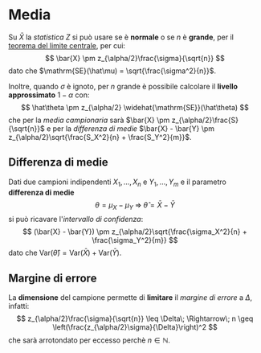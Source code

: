 # Media

Su $\bar{X}$ la _statistica Z_ si può usare se è **normale** o se $n$ è **grande**, per il [teorema del limite centrale](../../../ct0111/04/README.md#lln-e-clt), per cui:
$$
\bar{X} \pm z_{\alpha/2}\frac{\sigma}{\sqrt{n}}
$$
dato che $\mathrm{SE}(\hat\mu) = \sqrt{\frac{\sigma^2}{n}}$.

Inoltre, quando $\sigma$ è ignoto, per $n$ grande è possibile calcolare il **livello approssimato** $1 - \alpha$ con:
$$
\hat\theta \pm z_{\alpha/2} \widehat{\mathrm{SE}}(\hat\theta)
$$
che per la _media campionaria_ sarà $\bar{X} \pm z_{\alpha/2}\frac{S}{\sqrt{n}}$ e per la _differenza di medie_ $\bar{X} - \bar{Y} \pm z_{\alpha/2}\sqrt{\frac{S_X^2}{n} + \frac{S_Y^2}{m}}$.

## Differenza di medie

Dati due campioni indipendenti $X_1, ..., X_n$ e $Y_1, ..., Y_m$ e il parametro **differenza di medie**
$$
\theta = \mu_X - \mu_Y\; \Rightarrow\; \hat\theta = \bar{X} - \bar{Y}
$$
si può ricavare l'_intervallo di confidenza_:
$$
(\bar{X} - \bar{Y}) \pm z_{\alpha/2}\sqrt{\frac{\sigma_X^2}{n} + \frac{\sigma_Y^2}{m}}
$$
dato che $\mathrm{Var}(\hat\theta) = \mathrm{Var}(\bar{X}) + \mathrm{Var}(\bar{Y})$.

## Margine di errore

La **dimensione** del campione permette di **limitare** il _margine di errore_ a $\Delta$, infatti:
$$
z_{\alpha/2}\frac{\sigma}{\sqrt{n}} \leq \Delta\; \Rightarrow\; n \geq \left(\frac{z_{\alpha/2}\sigma}{\Delta}\right)^2
$$
che sarà arrotondato per eccesso perchè $n \in \mathbb{N}$.
